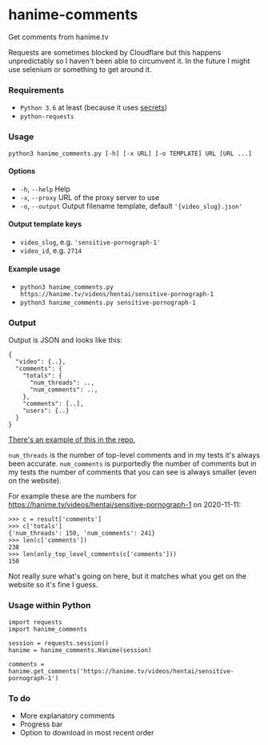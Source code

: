 # hanime-comments
Get comments from hanime.tv

Requests are sometimes blocked by Cloudflare but this happens unpredictably so I haven't been able to circumvent it. In the future I might use selenium or something to get around it.

### Requirements
* `Python 3.6` at least (because it uses [secrets](https://docs.python.org/3/library/secrets.html))
* `python-requests`

### Usage
`python3 hanime_comments.py [-h] [-x URL] [-o TEMPLATE] URL [URL ...]`

#### Options
* `-h`, `--help` Help
* `-x`, `--proxy` URL of the proxy server to use
* `-o`, `--output` Output filename template, default `'{video_slug}.json'`

#### Output template keys
* `video_slug`,  e.g. `'sensitive-pornograph-1'`
* `video_id`, e.g. `2714`

#### Example usage
* `python3 hanime_comments.py https://hanime.tv/videos/hentai/sensitive-pornograph-1`
* `python3 hanime_comments.py sensitive-pornograph-1`

### Output
Output is JSON and looks like this:
```
{
  "video": {..},
  "comments": {
    "totals": {
      "num_threads": ..,
      "num_comments": ..,
    },
    "comments": [..],
    "users": {..}
  }
}
```
[There's an example of this in the repo.](example.json)

`num_threads` is the number of top-level comments and in my tests it's always been accurate. `num_comments` is purportedly the number of comments but in my tests the number of comments that you can see is always smaller (even on the website).

For example these are the numbers for https://hanime.tv/videos/hentai/sensitive-pornograph-1 on 2020-11-11:
```
>>> c = result['comments']
>>> c['totals']
{'num_threads': 150, 'num_comments': 241}
>>> len(c['comments'])
238
>>> len(only_top_level_comments(c['comments']))
150
```
Not really sure what's going on here, but it matches what you get on the website so it's fine I guess.

### Usage within Python
```
import requests
import hanime_comments

session = requests.session()
hanime = hanime_comments.Hanime(session)

comments = hanime.get_comments('https://hanime.tv/videos/hentai/sensitive-pornograph-1')
```

### To do
* More explanatory comments
* Progress bar
* Option to download in most recent order
